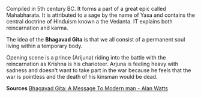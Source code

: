 Compiled in 5th century BC. It forms a part of a great epic called Mahabharata. It is attributed to a sage by the name of Yasa and contains the central doctrine of Hinduism known a the Vedanta. IT explains both reincarnation and karma. 

The idea of the **Bhagavad Gita** is that we all consist of a permanent soul living within a temporary body. 

Opening scene is a prince (Arijuna) riding into the battle with the reincarnation as Krishna is his charioteer. Arjuna is feeling heavy with sadness and doesn't want to take part in the war because he feels that the war is pointless and the death of his kinsman would be dead. 





**Sources**
[Bhagavad Gita: A Message To Modern man - Alan Watts](https://www.youtube.com/watch?v=8HAroiXlFqo)